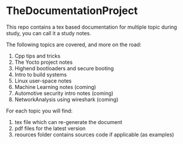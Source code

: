 # TheDocumentationProject
This repo contains a tex based documentation for multiple topic during study, you can call it a study notes.

The following topics are covered, and more on the road:
1. Cpp tips and tricks
2. The Yocto project notes
3. Highend bootloaders and secure booting
4. Intro to build systems
5. Linux user-space notes
6. Machine Learning notes (coming)
7. Automotive security intro notes (coming)
8. NetworkAnalysis using wireshark (coming)

For each topic you will find:
1. tex file which can re-generate the document
2. pdf files for the latest version
3. reources folder contains sources code if applicable (as examples)
